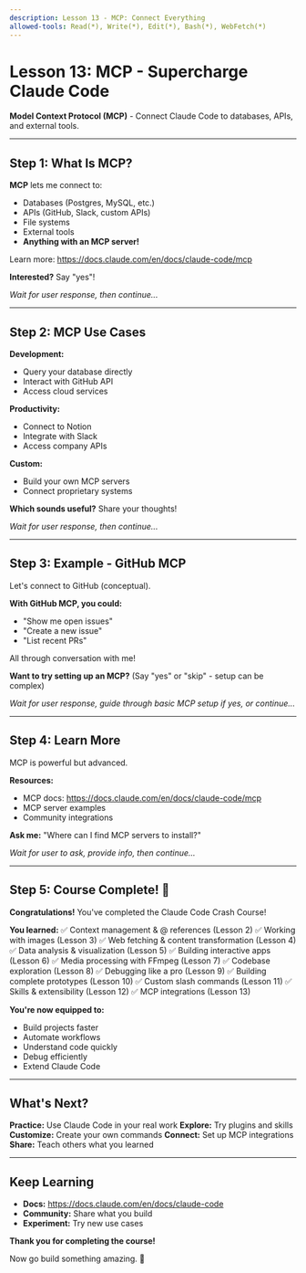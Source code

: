 ```yaml
---
description: Lesson 13 - MCP: Connect Everything
allowed-tools: Read(*), Write(*), Edit(*), Bash(*), WebFetch(*)
---
```


# Lesson 13: MCP - Supercharge Claude Code

**Model Context Protocol (MCP)** - Connect Claude Code to databases, APIs, and external tools.

---

## Step 1: What Is MCP?

**MCP** lets me connect to:
- Databases (Postgres, MySQL, etc.)
- APIs (GitHub, Slack, custom APIs)
- File systems
- External tools
- **Anything with an MCP server!**

Learn more: https://docs.claude.com/en/docs/claude-code/mcp

**Interested?** Say "yes"!

*Wait for user response, then continue...*

---

## Step 2: MCP Use Cases

**Development:**
- Query your database directly
- Interact with GitHub API
- Access cloud services

**Productivity:**
- Connect to Notion
- Integrate with Slack
- Access company APIs

**Custom:**
- Build your own MCP servers
- Connect proprietary systems

**Which sounds useful?** Share your thoughts!

*Wait for user response, then continue...*

---

## Step 3: Example - GitHub MCP

Let's connect to GitHub (conceptual).

**With GitHub MCP, you could:**
- "Show me open issues"
- "Create a new issue"
- "List recent PRs"

All through conversation with me!

**Want to try setting up an MCP?** (Say "yes" or "skip" - setup can be complex)

*Wait for user response, guide through basic MCP setup if yes, or continue...*

---

## Step 4: Learn More

MCP is powerful but advanced.

**Resources:**
- MCP docs: https://docs.claude.com/en/docs/claude-code/mcp
- MCP server examples
- Community integrations

**Ask me:** "Where can I find MCP servers to install?"

*Wait for user to ask, provide info, then continue...*

---

## Step 5: Course Complete! 🎉

**Congratulations!** You've completed the Claude Code Crash Course!

**You learned:**
✅ Context management & @ references (Lesson 2)
✅ Working with images (Lesson 3)
✅ Web fetching & content transformation (Lesson 4)
✅ Data analysis & visualization (Lesson 5)
✅ Building interactive apps (Lesson 6)
✅ Media processing with FFmpeg (Lesson 7)
✅ Codebase exploration (Lesson 8)
✅ Debugging like a pro (Lesson 9)
✅ Building complete prototypes (Lesson 10)
✅ Custom slash commands (Lesson 11)
✅ Skills & extensibility (Lesson 12)
✅ MCP integrations (Lesson 13)

**You're now equipped to:**
- Build projects faster
- Automate workflows
- Understand code quickly
- Debug efficiently
- Extend Claude Code

---

## What's Next?

**Practice:** Use Claude Code in your real work
**Explore:** Try plugins and skills
**Customize:** Create your own commands
**Connect:** Set up MCP integrations
**Share:** Teach others what you learned

---

## Keep Learning

- **Docs:** https://docs.claude.com/en/docs/claude-code
- **Community:** Share what you build
- **Experiment:** Try new use cases

**Thank you for completing the course!**

Now go build something amazing. 🚀
